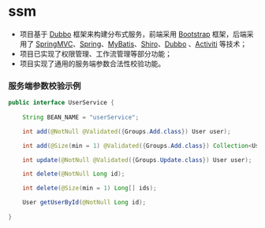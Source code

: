 # ssm
- 项目基于 [Dubbo](http://dubbo.io/) 框架来构建分布式服务，前端采用 [Bootstrap](http://getbootstrap.com/) 框架，后端采用了 [SpringMVC](https://docs.spring.io/spring/docs/current/spring-framework-reference/html/mvc.html)、[Spring](https://spring.io/)、[MyBatis](http://www.mybatis.org/mybatis-3/zh/)、[Shiro](https://shiro.apache.org/)、[Dubbo](http://dubbo.io/) 、[Activiti](https://www.activiti.org/) 等技术；  
- 项目已实现了权限管理、工作流管理等部分功能；
- 项目实现了通用的服务端参数合法性校验功能。  

### 服务端参数校验示例
``` java
public interface UserService {
    
    String BEAN_NAME = "userService";

    int add(@NotNull @Validated({Groups.Add.class}) User user);

    int add(@Size(min = 1) @Validated({Groups.Add.class}) Collection<User> users);

    int update(@NotNull @Validated({Groups.Update.class}) User user);

    int delete(@NotNull Long id);

    int delete(@Size(min = 1) Long[] ids);

    User getUserById(@NotNull Long id);
    
} 
```  
